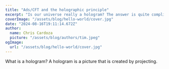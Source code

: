 ```yaml
---
title: "Ads/CFT and the holographic principle"
excerpt: "Is our universe really a hologram? The answer is quite complicated and highly speculative"
coverImage: "/assets/blog/hello-world/cover.jpg"
date: "2024-08-16T19:11:14.672Z"
author:
  name: Chris Cardoza
  picture: "/assets/blog/authors/tim.jpeg"
ogImage:
  url: "/assets/blog/hello-world/cover.jpg"
---
```


What is a hologram? A hologram is a picture that is created by projecting.
